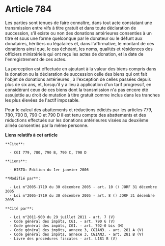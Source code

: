 # Article 784

Les parties sont tenues de faire connaître, dans tout acte constatant une transmission entre vifs à titre gratuit et dans
toute déclaration de succession, s'il existe ou non des donations antérieures consenties à un titre et sous une forme
quelconque par le donateur ou le défunt aux donataires, héritiers ou légataires et, dans l'affirmative, le montant de ces
donations ainsi que, le cas échéant, les noms, qualités et résidences des officiers ministériels qui ont reçu les actes de
donation, et la date de l'enregistrement de ces actes.

La perception est effectuée en ajoutant à la valeur des biens compris dans la donation ou la déclaration de succession celle
des biens qui ont fait l'objet de donations antérieures , à l'exception de celles passées depuis plus de six ans, et,
lorsqu'il y a lieu à application d'un tarif progressif, en considérant ceux de ces biens dont la transmission n'a pas encore
été assujettie au droit de mutation à titre gratuit comme inclus dans les tranches les plus élevées de l'actif imposable.

Pour le calcul des abattements et réductions édictés par les articles 779, 780, 790 B, 790 C et 790 D il est tenu compte des
abattements et des réductions effectués sur les donations antérieures visées au deuxième alinéa consenties par la même
personne.

**Liens relatifs à cet article**

	**Cite**:

	  - CGI 779, 780, 790 B, 790 C, 790 D

	**Liens**:

	  - HISTO: Edition du 1er janvier 2006

	**Modifié par**:

	  - Loi n°2005-1719 du 30 décembre 2005 - art. 10 () JORF 31 décembre 2005
	  - Loi n°2005-1719 du 30 décembre 2005 - art. 8 () JORF 31 décembre 2005

	**Cité par**:

	  - Loi n°2011-900 du 29 juillet 2011 - art. 7 (V)
	  - Code général des impôts, CGI. - art. 790 G (V)
	  - Code général des impôts, CGI. - art. 792-0 bis (M)
	  - Code général des impôts, annexe 3, CGIAN3. - art. 281 A (V)
	  - Code général des impôts, annexe 3, CGIAN3. - art. 281 B (V)
	  - Livre des procédures fiscales - art. L181 B (V)
